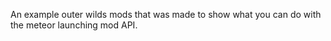 An example outer wilds mods that was made to show what you can do with the meteor launching mod API.
